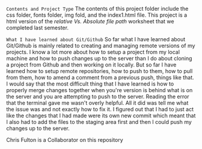 ``Contents and Project Type``
The contents of this project folder include the css folder, fonts folder, img fold, and the index1.html file.  This project is a html version of the *relative Vs. Absolute file path* worksheet that we completed last semester.

``What I have learned about Git/Github``
So far what I have learned about Git/Github is mainly related to creating and managing remote versions of my projects.  I know a lot more about how to setup a project from my local machine and how to push changes up to the server than I do about cloning a project from Github and then working on it locally.  But so far I have learned how to setup remote repositories, how to push to them, how to pull from them, how to amend a comment from a previous push, things like that.  I would say that the most difficult thing that I have learned is how to properly merge changes together when you're version is behind what is on the server and you are attempting to push to the server.  Reading the error that the terminal gave me wasn't overly helpful.  All it did was tell me what the issue was and not exactly how to fix it.  I figured out that I had to just act like the changes that I had made were its own new commit which meant that I also had to add the files to the staging area first and then I could push my changes up to the server.

Chris Fulton is a Collaborator on this repository